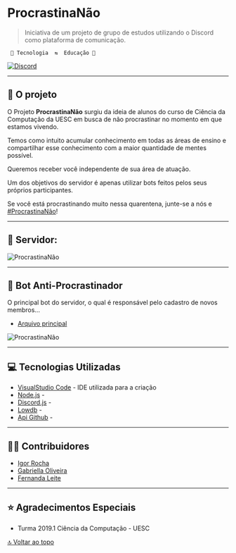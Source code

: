 # ProcrastinaNão
> Iniciativa de um projeto de grupo de estudos utilizando o Discord como plataforma de comunicação.

     🤖 Tecnologia  ⇆  Educação 🧠 

[![Discord](https://raw.githubusercontent.com/IgorRoc/ProcrastinaNao/master/assets/Server/LogoServer_Nome_Small.png)](https://discord.gg/RvtHp7V)

----
## 🧠 O projeto

O Projeto **ProcrastinaNão** surgiu da ideia de alunos do curso de Ciência da Computação da UESC em busca de não procrastinar no momento em que estamos vivendo.

Temos como intuito acumular conhecimento em todas as áreas de ensino e compartilhar esse conhecimento com a maior quantidade de mentes possível.

Queremos receber você independente de sua área de atuação.

Um dos objetivos do servidor é apenas utilizar bots feitos pelos seus próprios participantes.

Se você está procrastinando muito nessa quarentena, junte-se a nós e [#ProcrastinaNão](https://discord.gg/RvtHp7V)!

----
## 📁 Servidor: 
![ProcrastinaNão](https://github.com/IgorRoc/ProcrastinaNao/blob/fullfiles/assets/Servidor%20ProcrastinaN%C3%A3o(Limpo).png?raw=true)

----
## 🤖 Bot Anti-Procrastinador
O principal bot do servidor, o qual é responsável pelo cadastro de novos membros...

* [Arquivo principal](https://github.com/IgorRoc/ProcrastinaNao/blob/master/bot.js)

![ProcrastinaNão](https://raw.githubusercontent.com/IgorRoc/ProcrastinaNao/master/assets/Bot/Logo_v3_Nome_Small.png)

----
## 💻 Tecnologias Utilizadas
* [VisualStudio Code](https://code.visualstudio.com/) - IDE utilizada para a criação
* [Node.js](https://nodejs.org/) - 
* [Discord.js](https://discord.js.org/#/) - 
* [Lowdb](https://github.com/typicode/lowdb) - 
* [Api Github](https://developer.github.com/v4/) - 


----
## 🤝🏻 Contribuidores
* [Igor Rocha](https://www.linkedin.com/in/igorroc/)
* [Gabriella Oliveira](https://www.linkedin.com/in/gabriella-oliveira-00832a183/)
* [Fernanda Leite](https://www.linkedin.com/in/fcleite19/)


----
## ⭐ Agradecimentos Especiais
* Turma 2019.1 Ciência da Computação - UESC

[🔝 Voltar ao topo](#)

